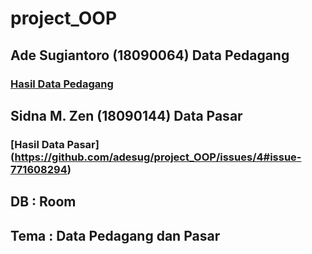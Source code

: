 # project_OOP

## Ade Sugiantoro (18090064) Data Pedagang
### [Hasil Data Pedagang](https://github.com/adesug/project_OOP/issues/3#issue-758223179)
## Sidna M. Zen (18090144) Data Pasar
### [Hasil Data Pasar] (https://github.com/adesug/project_OOP/issues/4#issue-771608294)
## DB : Room
## Tema : Data Pedagang dan Pasar

